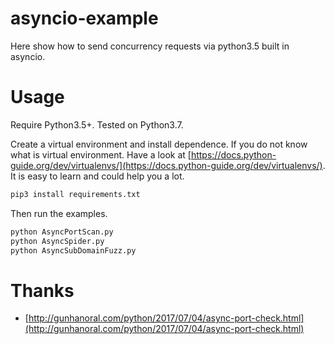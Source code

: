 # asyncio-example
Here show how to send concurrency requests via python3.5 built in asyncio.

# Usage
Require Python3.5+. Tested on Python3.7.

Create a virtual environment and install dependence. If you do not know what is virtual environment. Have a look at [https://docs.python-guide.org/dev/virtualenvs/](https://docs.python-guide.org/dev/virtualenvs/).
It is easy to learn and could help you a lot.
```bash
pip3 install requirements.txt
```
Then run the examples.
```bash
python AsyncPortScan.py 
python AsyncSpider.py
python AsyncSubDomainFuzz.py
```
# Thanks

- [http://gunhanoral.com/python/2017/07/04/async-port-check.html](http://gunhanoral.com/python/2017/07/04/async-port-check.html)    
